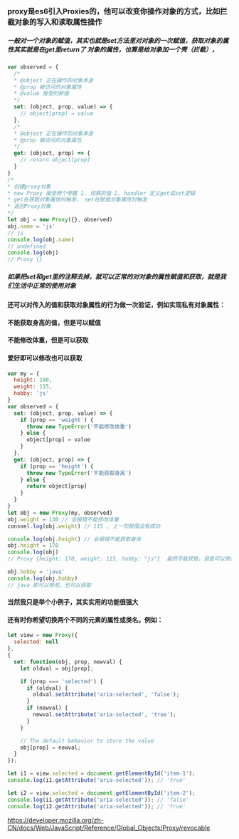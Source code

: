 ### proxy是es6引入Proxies的，他可以改变你操作对象的方式，比如拦截对象的写入和读取属性操作

##### 一般对一个对象的赋值，其实也就是set方法里对对象的一次赋值，获取对象的属性其实就是在get里return了 对象的属性，也算是给对象加一个壳（拦截），

```js
var observed = {
  /*
  * @object 正在操作的对象本身
  * @prop 被访问的对象属性
  * @value 接受的新值
  */
  set: (object, prop, value) => {
    // object[prop] = value
  },
  /*
  * @object 正在操作的对象本身
  * @prop 被访问的对象属性
  */
  get: (object, prop) => {
    // return object[prop]
  }
}
/*
* 创建proxy对象
* new Proxy 接受两个参数 1. 观察的值 2. handler 定义get或set逻辑
* get在获取对象属性时触发， set在赋值对象属性时触发
* 返回Proxy对象
*/
let obj = new Proxy({}, observed)
obj.name = 'js'
// js
console.log(obj.name)
// undefined
console.log(obj)
// Proxy {}
```

##### 如果把set和get里的注释去掉，就可以正常的对对象的属性赋值和获取，就是我们生活中正常的使用对象

#### 还可以对传入的值和获取对象属性的行为做一次验证，例如实现私有对象属性：
#### 不能获取身高的值，但是可以赋值
#### 不能修改体重，但是可以获取
#### 爱好即可以修改也可以获取
```js
var my = {
  height: 190,
  weight: 115,
  hobby: 'js'
}
var observed = {
  set: (object, prop, value) => {
    if (prop == 'weight') {
      throw new TypeError('不能修改体重')
    } else {
      object[prop] = value
    }
  },
  get: (object, prop) => {
    if (prop == 'height') {
      throw new TypeError('不能获取身高')
    } else {
      return object[prop]
    }
  }
}
let obj = new Proxy(my, observed)
obj.weight = 130 // 会报错不能修改体重
consoel.log(obj.weight) // 115 , 上一句赋值没有成功

console.log(obj.height) // 会报错不能获取身体
obj.height = 170
console.log(obj) 
// Proxy {height: 170, weight: 115, hobby: "js"}  虽然不能获取，但是可以修改

obj.hobby = 'java'
console.log(obj.hobby)
// java 即可以修改，也可以获取
```
#### 当然我只是举个小例子，其实实用的功能很强大

#### 还有时你希望切换两个不同的元素的属性或类名。例如：
```js
let view = new Proxy({
  selected: null
},
{
  set: function(obj, prop, newval) {
    let oldval = obj[prop];

    if (prop === 'selected') {
      if (oldval) {
        oldval.setAttribute('aria-selected', 'false');
      }
      if (newval) {
        newval.setAttribute('aria-selected', 'true');
      }
    }

    // The default behavior to store the value
    obj[prop] = newval;
  }
});

let i1 = view.selected = document.getElementById('item-1');
console.log(i1.getAttribute('aria-selected')); // 'true'

let i2 = view.selected = document.getElementById('item-2');
console.log(i1.getAttribute('aria-selected')); // 'false'
console.log(i2.getAttribute('aria-selected')); // 'true'
```

https://developer.mozilla.org/zh-CN/docs/Web/JavaScript/Reference/Global_Objects/Proxy/revocable